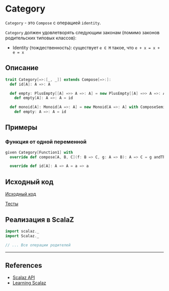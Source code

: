# Category

`Category` - это `Compose` с операцией `identity`.

`Category` должен удовлетворять следующим законам (помимо законов родительских типовых классов):
- Identity (тождественность): существует `e ∈ M` такое, что `e + x = x + e = x`


## Описание

```scala
trait Category[=>:[_, _]] extends Compose[=>:]:
  def id[A]: A =>: A

  def empty: PlusEmpty[[A] =>> A =>: A] = new PlusEmpty[[A] =>> A =>: A] with ComposePlus:
    def empty[A]: A =>: A = id

  def monoid[A]: Monoid[A =>: A] = new Monoid[A =>: A] with ComposeSemigroup[A]:
    def empty: A =>: A = id
```

## Примеры

### Функция от одной переменной

```scala
given Category[Function1] with
  override def compose[A, B, C](f: B => C, g: A => B): A => C = g andThen f

  override def id[A]: A => A = a => a
```

## Исходный код

[Исходный код](https://gitflic.ru/project/artemkorsakov/scalabook/blob?file=examples%2Fsrc%2Fmain%2Fscala%2Ftypeclass%2Farrow%2FCategory.scala&plain=1)

[Тесты](https://gitflic.ru/project/artemkorsakov/scalabook/blob?file=examples%2Fsrc%2Ftest%2Fscala%2Ftypeclass%2Farrow%2FCategorySuite.scala)


## Реализация в ScalaZ

```scala
import scalaz._
import Scalaz._

// ... Все операции родителей
```


---

## References

- [Scalaz API](https://javadoc.io/doc/org.scalaz/scalaz-core_3/7.3.6/scalaz/Category.html)
- [Learning Scalaz](http://eed3si9n.com/learning-scalaz/Arrow.html)
